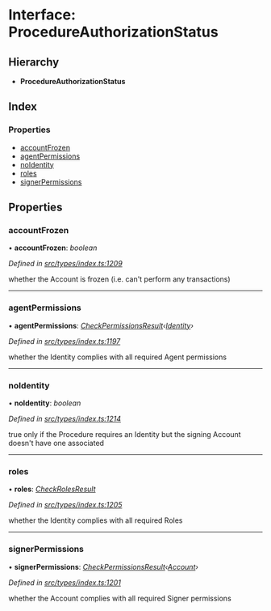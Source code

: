 # Interface: ProcedureAuthorizationStatus

## Hierarchy

* **ProcedureAuthorizationStatus**

## Index

### Properties

* [accountFrozen](procedureauthorizationstatus.md#accountfrozen)
* [agentPermissions](procedureauthorizationstatus.md#agentpermissions)
* [noIdentity](procedureauthorizationstatus.md#noidentity)
* [roles](procedureauthorizationstatus.md#roles)
* [signerPermissions](procedureauthorizationstatus.md#signerpermissions)

## Properties

###  accountFrozen

• **accountFrozen**: *boolean*

*Defined in [src/types/index.ts:1209](https://github.com/PolymathNetwork/polymesh-sdk/blob/4f2fd432/src/types/index.ts#L1209)*

whether the Account is frozen (i.e. can't perform any transactions)

___

###  agentPermissions

• **agentPermissions**: *[CheckPermissionsResult](checkpermissionsresult.md)‹[Identity](../enums/signertype.md#identity)›*

*Defined in [src/types/index.ts:1197](https://github.com/PolymathNetwork/polymesh-sdk/blob/4f2fd432/src/types/index.ts#L1197)*

whether the Identity complies with all required Agent permissions

___

###  noIdentity

• **noIdentity**: *boolean*

*Defined in [src/types/index.ts:1214](https://github.com/PolymathNetwork/polymesh-sdk/blob/4f2fd432/src/types/index.ts#L1214)*

true only if the Procedure requires an Identity but the signing Account
  doesn't have one associated

___

###  roles

• **roles**: *[CheckRolesResult](checkrolesresult.md)*

*Defined in [src/types/index.ts:1205](https://github.com/PolymathNetwork/polymesh-sdk/blob/4f2fd432/src/types/index.ts#L1205)*

whether the Identity complies with all required Roles

___

###  signerPermissions

• **signerPermissions**: *[CheckPermissionsResult](checkpermissionsresult.md)‹[Account](../enums/signertype.md#account)›*

*Defined in [src/types/index.ts:1201](https://github.com/PolymathNetwork/polymesh-sdk/blob/4f2fd432/src/types/index.ts#L1201)*

whether the Account complies with all required Signer permissions
